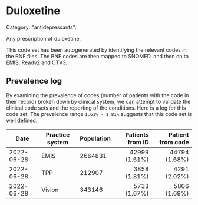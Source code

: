 # Duloxetine

Category: "antidepressants".

Any prescription of duloxetine.

This code set has been autogenerated by identifying the relevant codes in the BNF files. The BNF codes are then mapped to SNOMED, and then on to EMIS, Readv2 and CTV3.

## Prevalence log

By examining the prevalence of codes (number of patients with the code in their record) broken down by clinical system, we can attempt to validate the clinical code sets and the reporting of the conditions. Here is a log for this code set. The prevalence range `1.61% - 1.81%` suggests that this code set is well defined.

| Date       | Practice system | Population | Patients from ID | Patient from code |
| ---------- | --------------- | ---------- | ---------------: | ----------------: |
| 2022-06-28 | EMIS            | 2664831    |    42999 (1.61%) |     44794 (1.68%) |
| 2022-06-28 | TPP             | 212907     |     3858 (1.81%) |      4291 (2.02%) |
| 2022-06-28 | Vision          | 343146     |     5733 (1.67%) |      5806 (1.69%) |
